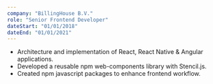 ```yaml
---
company: "BillingHouse B.V."
role: "Senior Frontend Developer"
dateStart: "01/01/2018"
dateEnd: "01/01/2021"
---
```

- Architecture and implementation of React, React Native & Angular applications.
- Developed a reusable npm web-components library with Stencil.js.
- Created npm javascript packages to enhance frontend workflow.
